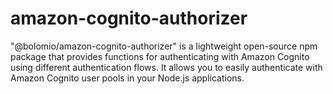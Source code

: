 # amazon-cognito-authorizer
"@bolomio/amazon-cognito-authorizer" is a lightweight open-source npm package that provides functions for authenticating with Amazon Cognito using different authentication flows. It allows you to easily authenticate with Amazon Cognito user pools in your Node.js applications.
